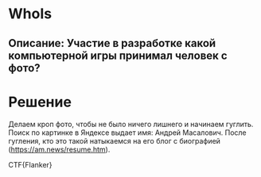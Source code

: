 # WhoIs

## Описание: Участие в разработке какой компьютерной игры принимал человек с фото? 

# Решение

Делаем кроп фото, чтобы не было ничего лишнего и начинаем гуглить. Поиск по картинке в Яндексе выдает имя: Андрей Масалович. После гугления, кто это такой натыкаемся на его блог с биографией (https://am.news/resume.htm).

CTF{Flanker}